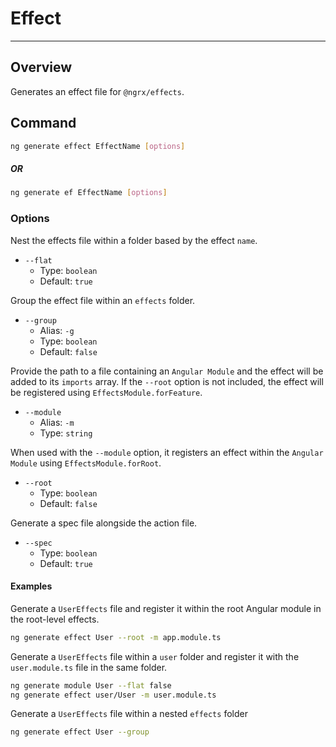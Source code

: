 # Effect

---

## Overview

Generates an effect file for `@ngrx/effects`.

## Command

```sh
ng generate effect EffectName [options]
```

##### OR

```sh
ng generate ef EffectName [options]
```

### Options

Nest the effects file within a folder based by the effect `name`.

* `--flat`
  * Type: `boolean`
  * Default: `true`

Group the effect file within an `effects` folder.

* `--group`
  * Alias: `-g`
  * Type: `boolean`
  * Default: `false`

Provide the path to a file containing an `Angular Module` and the effect will be added to its `imports` array. If the `--root` option is not included, the effect will be registered using `EffectsModule.forFeature`.

* `--module`
  * Alias: `-m`
  * Type: `string`

When used with the `--module` option, it registers an effect within the `Angular Module` using `EffectsModule.forRoot`.

* `--root`
  * Type: `boolean`
  * Default: `false`

Generate a spec file alongside the action file.

* `--spec`
  * Type: `boolean`
  * Default: `true`

#### Examples

Generate a `UserEffects` file and register it within the root Angular module in the root-level effects.

```sh
ng generate effect User --root -m app.module.ts
```

Generate a `UserEffects` file within a `user` folder and register it with the `user.module.ts` file in the same folder.

```sh
ng generate module User --flat false
ng generate effect user/User -m user.module.ts
```

Generate a `UserEffects` file within a nested `effects` folder

```sh
ng generate effect User --group
```

